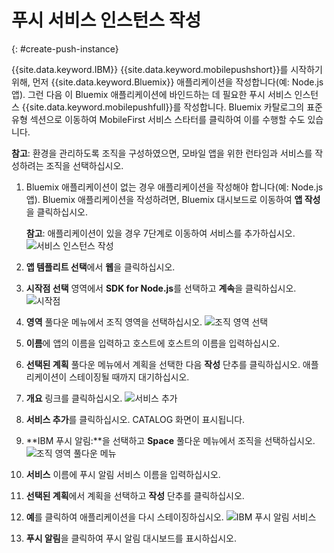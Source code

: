 # 푸시 서비스 인스턴스 작성
{: #create-push-instance}

{{site.data.keyword.IBM}} {{site.data.keyword.mobilepushshort}}를 시작하기 위해, 먼저 {{site.data.keyword.Bluemix}} 애플리케이션을 작성합니다(예: Node.js 앱). 그런 다음 이 Bluemix 애플리케이션에 바인드하는 데 필요한 푸시 서비스 인스턴스 {{site.data.keyword.mobilepushfull}}를 작성합니다. Bluemix 카탈로그의 표준 유형 섹션으로 이동하여 MobileFirst 서비스 스타터를 클릭하여 이를 수행할 수도 있습니다. 

**참고**: 환경을 관리하도록 조직을 구성하였으면, 모바일 앱을 위한 런타임과 서비스를 작성하려는 조직을 선택하십시오. 


1. Bluemix 애플리케이션이 없는 경우 애플리케이션을 작성해야 합니다(예: Node.js 앱). Bluemix 애플리케이션을 작성하려면, Bluemix 대시보드로 이동하여 **앱 작성**을 클릭하십시오. 

	**참고**: 애플리케이션이 있을 경우 7단계로 이동하여 서비스를 추가하십시오. ![서비스 인스턴스 작성](images/create_service_instance1.jpg "서비스 인스턴스 작성")

1. **앱 템플리트 선택**에서 **웹**을 클릭하십시오. 

3. **시작점 선택** 영역에서 **SDK for Node.js**를 선택하고 **계속**을 클릭하십시오. ![시작점](images/create_service_nodejs2.jpg)

4. **영역** 풀다운 메뉴에서 조직 영역을 선택하십시오. ![조직 영역 선택](images/create_a_service3.jpg)
1. **이름**에 앱의 이름을 입력하고 호스트에 호스트의 이름을 입력하십시오. 

1. **선택된 계획** 풀다운 메뉴에서 계획을 선택한 다음 **작성** 단추를 클릭하십시오. 애플리케이션이 스테이징될 때까지 대기하십시오. 

1. **개요** 링크를 클릭하십시오. ![서비스 추가](images/create_service_add4.jpg)
1. **서비스 추가**를 클릭하십시오. CATALOG 화면이 표시됩니다. 

1. **IBM 푸시 알림:**을 선택하고 **Space** 풀다운 메뉴에서 조직을 선택하십시오. ![조직 영역 풀다운 메뉴](images/create_service_org.jpg)
1. **서비스** 이름에 푸시 알림 서비스 이름을 입력하십시오. 

1. **선택된 계획**에서 계획을 선택하고 **작성** 단추를 클릭하십시오. 

1. **예**를 클릭하여 애플리케이션을 다시 스테이징하십시오. ![IBM 푸시 알림 서비스](images/create_service_notification5.jpg)

1. **푸시 알림**을 클릭하여 푸시 알림 대시보드를 표시하십시오. 
